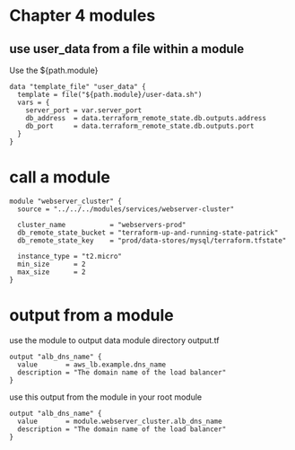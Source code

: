 # Chapter 4 modules

## use user_data from a file within a module

Use the ${path.module}
```
data "template_file" "user_data" {
  template = file("${path.module}/user-data.sh")
  vars = {
    server_port = var.server_port
    db_address  = data.terraform_remote_state.db.outputs.address
    db_port     = data.terraform_remote_state.db.outputs.port
  }
}
```

# call a module
```
module "webserver_cluster" {
  source = "../../../modules/services/webserver-cluster"

  cluster_name           = "webservers-prod"
  db_remote_state_bucket = "terraform-up-and-running-state-patrick"
  db_remote_state_key    = "prod/data-stores/mysql/terraform.tfstate"

  instance_type = "t2.micro"
  min_size      = 2
  max_size      = 2
}
```

# output from a module
use the module to output data
module directory
output.tf
```
output "alb_dns_name" {
  value       = aws_lb.example.dns_name
  description = "The domain name of the load balancer"
}
```

use this output from the module in your root module
```
output "alb_dns_name" {
  value       = module.webserver_cluster.alb_dns_name
  description = "The domain name of the load balancer"
}
```


